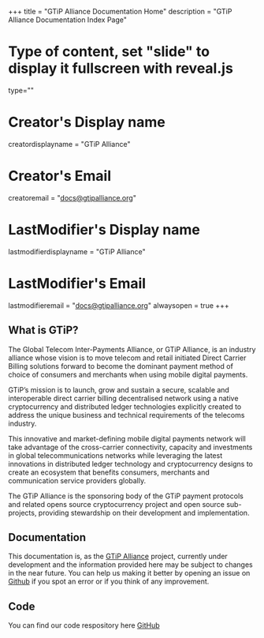 +++
title = "GTiP Alliance Documentation Home"
description = "GTiP Alliance Documentation Index Page"
# Type of content, set "slide" to display it fullscreen with reveal.js
type=""
# Creator's Display name
creatordisplayname = "GTiP Alliance"
# Creator's Email
creatoremail = "docs@gtipalliance.org"
# LastModifier's Display name
lastmodifierdisplayname = "GTiP Alliance"
# LastModifier's Email
lastmodifieremail = "docs@gtipalliance.org"
alwaysopen = true
+++

<section>
<h2 id="what-is-qredo">What is GTiP?</h2>
<p>The Global Telecom Inter-Payments Alliance, or GTiP Alliance, is an industry alliance whose vision is to move telecom and retail initiated Direct Carrier Billing solutions forward to become the dominant payment method of choice of consumers and merchants when using mobile digital payments.</p>

<p>GTiP’s mission is to launch, grow and sustain a secure, scalable and interoperable direct carrier billing decentralised network using a native cryptocurrency and distributed ledger technologies explicitly created to address the unique business and technical requirements of the telecoms industry.</p>

<p>This innovative and market-defining mobile digital payments network will take advantage of the cross-carrier connectivity, capacity and investments in global telecommunications networks while leveraging the latest innovations in distributed ledger technology and cryptocurrency designs to create an ecosystem that benefits consumers, merchants and communication service providers globally.</p>

<p>The GTiP Alliance is the sponsoring body of the GTiP payment protocols and related opens source cryptocurrency project and open source sub-projects, providing stewardship on their development and implementation.</p>

<h2 id="documentation">Documentation</h2>
<p>This documentation is, as the <a href="https://gtipalliance.org/">GTiP Alliance</a> project, currently under development and the
information provided here may be subject to changes in the near future. You can help us making it better by opening an
issue on <a href="https://github.com/GTiP-Alliance/GTiP-Documentation/issues">Github</a> if you spot an error or if you think of any
improvement.</p>

<h2 id="repo-link">Code</h2>
<p>You can find our code respository here <a href = "https://github.com/GTiP-Alliance">GitHub</a></p>

</section>
